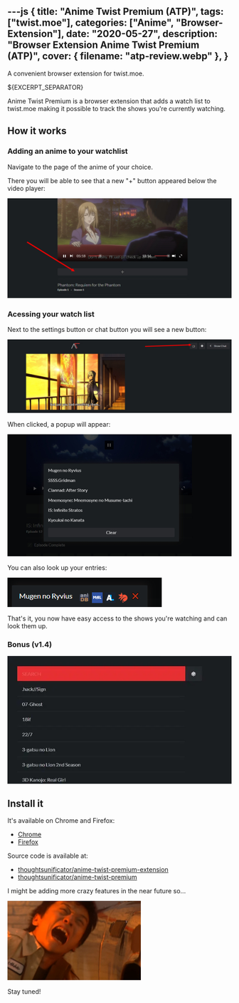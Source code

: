 ---js
{
	title: "Anime Twist Premium (ATP)",
	tags: ["twist.moe"],
	categories: ["Anime", "Browser-Extension"],
	date: "2020-05-27",
	description: "Browser Extension Anime Twist Premium (ATP)",
	cover: {
		filename: "atp-review.webp"
	},
}
---
A convenient browser extension for twist.moe.
<!--more--> ${EXCERPT_SEPARATOR}
Anime Twist Premium is a browser extension that adds a watch list to twist.moe making it possible to track the shows you're currently watching.

## How it works

### Adding an anime to your watchlist

Navigate to the page of the anime of your choice.

There you will be able to see that a new "+" button appeared below the video player:

![atp-anime](/image/atp-anime.jpg)

### Acessing your watch list

Next to the settings button or chat button you will see a new button:

![atp-watchlist-menu](/image/atp-watchlist-menu.jpg)

When clicked, a popup will appear:

![atp-watchlist](/image/atp-watchlist.jpg)

You can also look up your entries:

![atp-lookup](/image/atp-lookup.png)

That's it, you now have easy access to the shows you're watching and can look them up.

### Bonus (v1.4)

![atp-random](/image/atp-random.webp)

## Install it

It's available on Chrome and Firefox:
- [Chrome](https://chrome.google.com/webstore/detail/anime-twist-premium/nkojcnopablpombnbfadmhbhdlepgcdo)
- [Firefox](https://addons.mozilla.org/en-US/firefox/addon/anime-twist-premium/)

Source code is available at:
- [thoughtsunificator/anime-twist-premium-extension](https://github.com/thoughtsunificator/anime-twist-premium-extension)
- [thoughtsunificator/anime-twist-premium](https://github.com/thoughtsunificator/anime-twist-premium)

I might be adding more crazy features in the near future so...

<img alt="akihito-san" src="/image/akihito-san.jpg" width="300">

Stay tuned!

